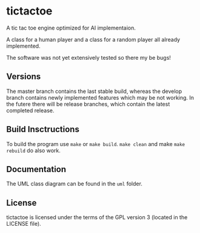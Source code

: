 # tictactoe
A tic tac toe engine optimized for AI implementaion. 

A class for a human player and a class for a random player all already implemented.

The software was not yet extensively tested so there my be bugs!

## Versions

The master branch contains the last stable build, whereas the develop branch contains newly implemented features which may be not working.
In the futere there will be release branches, which contain the latest completed release. 

## Build Insctructions

To build the program use `make` or `make build`. 
`make clean` and make `make rebuild` do also work.

## Documentation

The UML class diagram can be found in the `uml` folder.

## License

tictactoe is licensed under the terms of the GPL version 3 (located in the LICENSE file).
